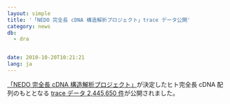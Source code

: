 ```yaml
---
layout: simple
title: '「NEDO 完全長 cDNA 構造解析プロジェクト」trace データ公開'
category: news
db:
  - dra


date: 2010-10-20T10:21:21
lang: ja
---
```


<a href="http://flj.lifesciencedb.jp/top/">「NEDO 完全長 cDNA 構造解析プロジェクト」</a>が決定したヒト完全長 cDNA 配列のもととなる <a href="http://trace.ncbi.nlm.nih.gov/Traces/trace.cgi?&amp;cmd=retrieve&amp;val=CENTER_NAME%20%3D%20%22FLJ%22&amp;retrieve=Submit">trace データ 2,445,650 件</a>が公開されました。
